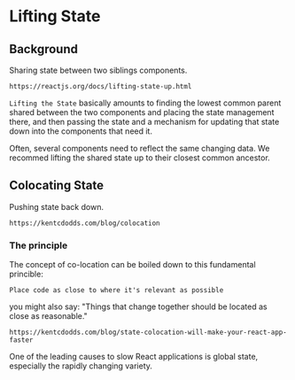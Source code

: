 # Lifting State

## Background

Sharing state between two siblings components.

`https://reactjs.org/docs/lifting-state-up.html`

`Lifting the State` basically amounts to finding the lowest common parent shared between the two components and placing the state management there, and then passing the state and a mechanism for updating that state down into the components that need it.

Often, several components need to reflect the same changing data. We recommed lifting the shared state up to their closest common ancestor.

## Colocating State

Pushing state back down.

`https://kentcdodds.com/blog/colocation`

### The principle

The concept of co-location can be boiled down to this fundamental princible:

`Place code as close to where it's relevant as possible`

you might also say: "Things that change together should be located as close as reasonable."

`https://kentcdodds.com/blog/state-colocation-will-make-your-react-app-faster`

One of the leading causes to slow React applications is global state, especially the rapidly changing variety.
